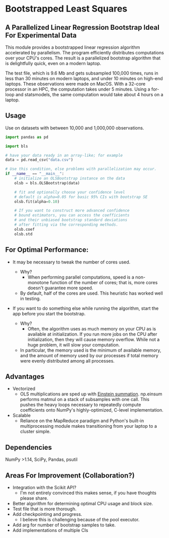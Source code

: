 # Bootstrapped Least Squares

## A Parallelized Linear Regression Bootstrap Ideal For Experimental Data

This module provides a bootstrapped linear regression algorithm accelerated by parallelism.
The program efficiently distributes computations over your CPU's cores.
The result is a parallelized bootstrap algorithm that is delightfully quick, even on a modern laptop.

The test file, which is 9.6 Mb and gets subsampled 100,000 times, runs in less than 30 minutes on modern laptops, and under 10 minutes on high-end laptops. These observations were made on MacOS. With a 32-core processor in an HPC, the computation takes under 5 minutes. Using a for-loop and statsmodels, the same computation would take about 4 hours on a laptop.

## Usage

Use on datasets with between 10,000 and 1,000,000 observations.

```python
import pandas as pd

import bls

# have your data ready in an array-like; for example
data = pd.read_csv("data.csv")

# Use this condition, else problems with parallelization may occur.
if __name__ == "__main__":
    # initialize an OLSBootstrap instance on the data
    olsb = bls.OLSBootstrap(data)

    # fit and optionally choose your confidence level
    # default is alpha=0.05 for basic 95% CIs with bootstrap SE
    olsb.fit(alpha=0.10)

    # If you want to construct more advanced confidence
    # bound estimators, you can access the coefficients
    # and their unbiased bootstrap standard deviations
    # after fitting via the corresponding methods.
    olsb.coef
    olsb.std
```

## For Optimal Performance:
- It may be necessary to tweak the number of cores used.
  - Why?
    - When performing parallel computations, speed is a non-monotone function of the number of cores; that is, more cores doesn't guarantee more speed. 
  - By default, half of the cores are used. This heuristic has worked well in testing.

- If you want to do something else while running the algorithm, start the app before you start the bootstrap.
  - Why?
    - Often, the algorithm uses as much memory on your CPU as is available at initialization. If you run more jobs on the CPU after initialization, then they will cause memory overflow. While not a huge problem, it will slow your computation.
  - In particular, the memory used is the minimum of available memory, and the amount of memory used by our processes if total memory were evenly distributed among all processes.
  
## Advantages
- Vectorized
  - OLS multiplications are sped up with [Einstein summation](https://mathworld.wolfram.com/EinsteinSummation.html). np.einsum performs matmul on a stack of subsamples with one call. This pushes the heavy loops necessary to repeatedly compute coefficients onto NumPy's highly-optimized, C-level implementation.
- Scalable
  - Reliance on the MapReduce paradigm and Python's built-in multiprocessing module makes transitioning from your laptop to a cluster simple.

## Dependencies

NumPy >1.14, SciPy, Pandas, psutil

## Areas For Improvement (Collaboration?)
- Integration with the Scikit API?
  - I'm not entirely convinced this makes sense, if you have thoughts please share.
- Better algorithm for determining optimal CPU usage and block size.
- Test file that is more thorough.
- Add checkpointing and progress.
  - I believe this is challenging because of the pool executor.
- Add arg for number of bootstrap samples to take.
- Add implementations of multiple CIs
